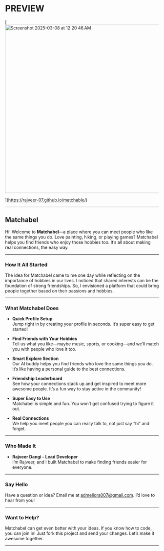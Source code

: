 # PREVIEW

[
<img width="550" alt="Screenshot 2025-03-08 at 12 20 46 AM" src="https://github.com/user-attachments/assets/7e211bed-ef16-4464-aee5-b3555d1ee7a2" />

](https://rajveer-07.github.io/matchable/)

---

## Matchabel

Hi! Welcome to **Matchabel**—a place where you can meet people who like the same things you do. Love painting, hiking, or playing games? Matchabel helps you find friends who enjoy those hobbies too. It’s all about making real connections, the easy way.

---

### How It All Started

The idea for Matchabel came to me one day while reflecting on the importance of hobbies in our lives. I noticed that shared interests can be the foundation of strong friendships. So, I envisioned a platform that could bring people together based on their passions and hobbies.

---

### What Matchabel Does

- **Quick Profile Setup**  
  Jump right in by creating your profile in seconds. It’s super easy to get started!

- **Find Friends with Your Hobbies**  
  Tell us what you like—maybe music, sports, or cooking—and we’ll match you with people who love it too.

- **Smart Explore Section**  
  Our AI buddy helps you find friends who love the same things you do. It’s like having a personal guide to the best connections.

- **Friendship Leaderboard**  
  See how your connections stack up and get inspired to meet more awesome people. It’s a fun way to stay active in the community!

- **Super Easy to Use**  
  Matchabel is simple and fun. You won’t get confused trying to figure it out.

- **Real Connections**  
  We help you meet people you can really talk to, not just say “hi” and forget.
---

### Who Made It

- **Rajveer Dangi - Lead Developer**  
  I’m Rajveer, and I built Matchabel to make finding friends easier for everyone.

---

### Say Hello

Have a question or idea? Email me at [admeliora007@gmail.com](mailto:admeliora007@gmail.com). I’d love to hear from you!

---

### Want to Help?

Matchabel can get even better with your ideas. If you know how to code, you can join in! Just fork this project and send your changes. Let’s make it awesome together.

---

